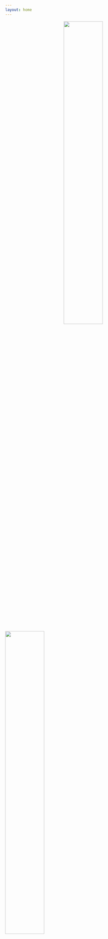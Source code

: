 ```yaml
---
layout: home
---
```


<p align="center">
<a href="https://github.com/appsinacup/godot-box2d"><image style="width: 50%;" src="/assets/img/box2d/banner.jpg">
</image></a>

<a href="https://github.com/appsinacup/godot-softbody2d"><image style="width: 50%;" src="/assets/img/softbody2d/banner.jpg">
</image></a>
</p>
